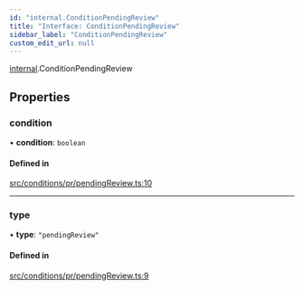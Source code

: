 ```yaml
---
id: "internal.ConditionPendingReview"
title: "Interface: ConditionPendingReview"
sidebar_label: "ConditionPendingReview"
custom_edit_url: null
---
```


[internal](../modules/internal.md).ConditionPendingReview

## Properties

### condition

• **condition**: `boolean`

#### Defined in

[src/conditions/pr/pendingReview.ts:10](https://github.com/Resnovas/smartcloud/blob/b9e22a9/src/conditions/pr/pendingReview.ts#L10)

___

### type

• **type**: ``"pendingReview"``

#### Defined in

[src/conditions/pr/pendingReview.ts:9](https://github.com/Resnovas/smartcloud/blob/b9e22a9/src/conditions/pr/pendingReview.ts#L9)
